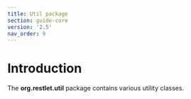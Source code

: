 ```yaml
---
title: Util package
section: guide-core
version: '2.5'
nav_order: 9
---
```

# Introduction

The **org.restlet.util** package contains various utility classes.
